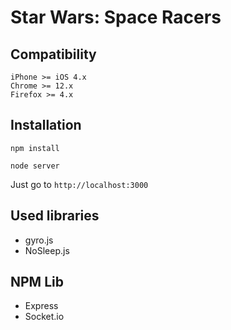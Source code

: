 # Star Wars: Space Racers

## Compatibility
    iPhone >= iOS 4.x
    Chrome >= 12.x
    Firefox >= 4.x

## Installation
```
npm install
```
```
node server
```
Just go to `http://localhost:3000`

## Used libraries
- gyro.js
- NoSleep.js

## NPM Lib
- Express
- Socket.io
